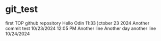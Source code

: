 # git_test
first TOP github repository
Hello Odin
11:33 )ctober 23 2024
Another commit test 10/23/2024 12:05 PM
Another line
Another day another line 10/24/2024 
